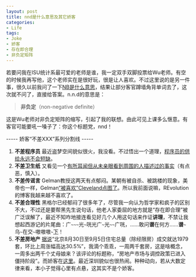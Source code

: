 ```yaml
---
layout: post
title: nnd是什么意思及其它娇客
categories:
- Life
tags:
- Joke
- 娇客
- 存在即合理
- 非负定矩阵
---
```


若要问我在ISU统计系最可爱的老师是谁，我一定双手双脚投票给Wu老师。有空的时候我再写他，这个老师实在是很好玩，很是让人喜欢。不过这里说的是另一件事，很久以前我问了一下[NB是什么意思](/cn/2008/01/what-does-nb-mean/)，结果让部分客官蹲墙角背单词去了，这次就不问了，直接给答案。n.n.d的意思是：

> **非负定**（non-negative definite）

这是Wu老师对非负定矩阵的缩写，引起了我的联想。由此可见上课多么惬意。有客官可能要吼一嗓子了：你这个标题党，nnd！

----- 娇客“不差XXX”系列分割线 -----

1. **不差程序员** 最近盗梦空间貌似很火，我没看。不过悟出一个道理，[程序员的供给永远不会短缺](http://imtx.cn/archives/1549.html)。
2. **不差卫生纸** 又看见一个[有所耳闻但从未亲眼看到周围的人描述过的事实](http://hi.baidu.com/ming_uld/blog/item/13bec539cc0aab2d96ddd848.html)（有点恶，慎入）。
3. **不差传谣言** 
Gelman教授这两天有点郁闷。某朝有被自杀、被跳楼的现象，美帝也一样，Gelman[“被喜欢”Cleveland点图了](http://www.stat.columbia.edu/~cook/movabletype/archives/2010/09/heres_how_rumor.html)。所以我前面说嘛，REvolution的博客我越来越不喜欢了。
4. **不差合理性** 黑格尔已经郁闷了很多年了，尽管我一向认为哲学家和疯子的区别不大，不过还是要帮黑先生说句话，他老人家委屈的地方就是“存在即合理”被广泛误解了，最近不知咋地接连看见好几个人用这句话来作证**讲理**，不禁让我想起西游记的片尾曲：广`~~~`光`~`咣光广`~`光`~~`广咣，……敢问**谱**在何方……**谱**`~`乌`~`在交`~`嗷嗷嗷`~`[下](http://www.marxists.org/archive/marx/works/1886/ludwig-feuerbach/ch01.htm#002)！
5. **不差房地产** [据说](http://house.hinews.cn/pagenew-28344.html)“北京8月30日至9月5日住宅总量（除经限房）成交就达1979套，环比上周涨幅高达30.5%”，我滴个乖乖，一周两千套房，这是啥概念，一周多出两千个丈母娘来？该评论的标题称，“房地产市场与调控政策已进入僵持阶段”。而娇客在[这里](http://house.focus.cn/news/2010-09-09/1042747.html)。最近深圳貌似也很热闹。种种动向，若从大数定律来看，本小子觉得心里有点悬，这其实不是个娇客。
